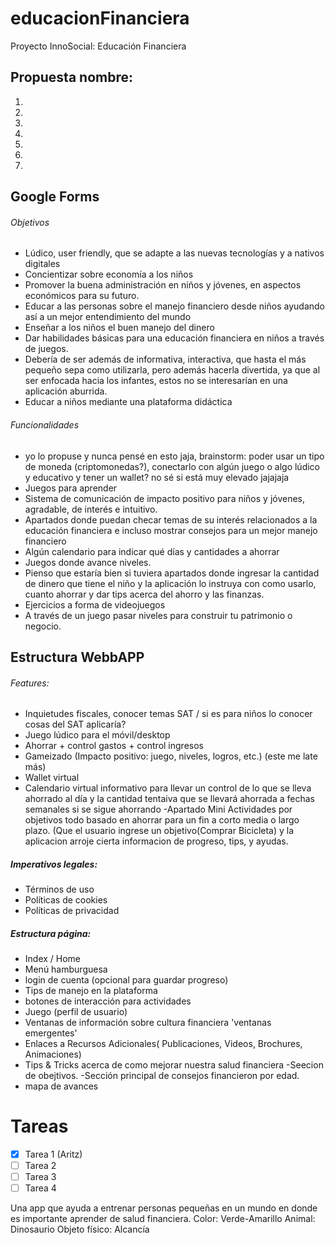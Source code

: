 # educacionFinanciera
Proyecto InnoSocial: Educación Financiera
## Propuesta nombre:
1. 
2.
3.
4.
5.
6.
7.

## Google Forms
###### Objetivos
- Lúdico, user friendly, que se adapte a las nuevas tecnologías y a nativos digitales
- Concientizar sobre economía a los niños
- Promover la buena administración en niños y jóvenes, en aspectos económicos para su futuro.
- Educar a las personas sobre el manejo financiero desde niños ayudando así a un mejor entendimiento del mundo
- Enseñar a los niños el buen manejo del dinero
- Dar habilidades básicas para una educación financiera en niños a través de juegos. 
- Debería de ser además de informativa, interactiva, que hasta el más pequeño sepa como utilizarla, pero además hacerla divertida, ya que al ser enfocada hacia los infantes, estos no se interesarían en una aplicación aburrida.
- Educar a niños mediante una plataforma didáctica

###### Funcionalidades
- yo lo propuse y nunca pensé en esto jaja, brainstorm: poder usar un tipo de moneda (criptomonedas?), conectarlo con algún juego o algo lúdico y educativo y tener un wallet? no sé si está muy elevado jajajaja
- Juegos para aprender
- Sistema de comunicación de impacto positivo para niños y jóvenes, agradable, de interés e intuitivo. 
- Apartados donde puedan checar temas de su interés relacionados a la educación financiera e incluso mostrar consejos para un mejor manejo financiero
- Algún calendario para indicar qué  días y cantidades a ahorrar
- Juegos donde avance niveles. 
- Pienso que estaría bien si tuviera apartados donde ingresar la cantidad de dinero que tiene el niño y la aplicación lo instruya con como usarlo, cuanto ahorrar y dar tips acerca del ahorro y las finanzas.
- Ejercicios a forma de videojuegos
- A través de un juego pasar niveles para construir tu patrimonio o negocio. 

## Estructura WebbAPP
###### Features:
- Inquietudes fiscales, conocer temas SAT / si es para niños lo conocer cosas del SAT aplicaría?
- Juego lúdico para el móvil/desktop
- Ahorrar + control gastos + control ingresos
- Gameizado (Impacto positivo: juego, niveles, logros, etc.) (este me late más)
- Wallet virtual
- Calendario virtual informativo para llevar un control de lo que se lleva ahorrado al día y la cantidad tentaiva que se llevará ahorrada a fechas semanales si se sigue ahorrando
  -Apartado Mini Actividades por objetivos todo basado en ahorrar para un fin a corto media o largo plazo. (Que el usuario ingrese un objetivo(Comprar Bicicleta) y la aplicacion arroje cierta informacion de progreso, tips, y ayudas.


##### Imperativos legales:
- Términos de uso
- Políticas de cookies
- Políticas de privacidad

##### Estructura página:
- Index / Home
- Menú hamburguesa
- login de cuenta (opcional para guardar progreso)
- Tips de manejo en la plataforma 
-  botones de interacción  para actividades
-  Juego (perfil de usuario)
-  Ventanas de información sobre cultura financiera 'ventanas emergentes'
-  Enlaces a Recursos Adicionales( Publicaciones, Videos, Brochures, Animaciones)
-  Tips & Tricks acerca de como mejorar nuestra salud financiera
  -Seecion de obejtivos.
  -Sección principal de consejos financieron por edad.
- mapa de avances

# Tareas

- [x] Tarea 1 (Aritz)
- [ ] Tarea 2
- [ ] Tarea 3
- [ ] Tarea 4

Una app que ayuda a entrenar personas pequeñas en un mundo en donde es importante aprender de salud financiera. 
Color: Verde-Amarillo
Animal: Dinosaurio 
Objeto físico: Alcancía 
